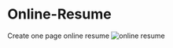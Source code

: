 # Online-Resume
Create one page online resume
![online resume](https://user-images.githubusercontent.com/52837649/85216176-8b5ae680-b34f-11ea-86a9-ee09524bdf03.gif)
